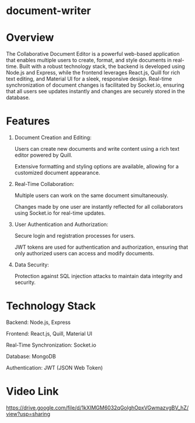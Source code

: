 # document-writer

# Overview 

The Collaborative Document Editor is a powerful web-based application that enables multiple users to create, format, and style documents in real-time. Built with a robust technology stack, the backend is developed using Node.js and Express, while the frontend leverages React.js, Quill for rich text editing, and Material UI for a sleek, responsive design. Real-time synchronization of document changes is facilitated by Socket.io, ensuring that all users see updates instantly and changes are securely stored in the database.

# Features

1. Document Creation and Editing:
   
   Users can create new documents and write content using a rich text editor powered by Quill.

   Extensive formatting and styling options are available, allowing for a customized document appearance.

2. Real-Time Collaboration:

   Multiple users can work on the same document simultaneously.

   Changes made by one user are instantly reflected for all collaborators using Socket.io for real-time updates.

3. User Authentication and Authorization:

   Secure login and registration processes for users.

   JWT tokens are used for authentication and authorization, ensuring that only authorized users can access and modify documents.

4. Data Security:

   Protection against SQL injection attacks to maintain data integrity and security.

# Technology Stack 

Backend: Node.js, Express

Frontend: React.js, Quill, Material UI

Real-Time Synchronization: Socket.io

Database: MongoDB

Authentication: JWT (JSON Web Token)

# Video Link

https://drive.google.com/file/d/1kXIMGM6032qGolghOpxVGwmazvgBV_hZ/view?usp=sharing
